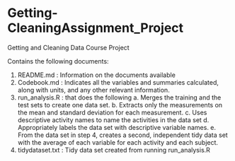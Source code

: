 # Getting-CleaningAssignment_Project
Getting and Cleaning Data Course Project

Contains the following documents:

1. README.md            : Information on the documents available 
2. Codebook.md          : Indicates all the variables and summaries calculated, along with units, and any other relevant information.
3. run_analysis.R       : that does the following
        a. Merges the training and the test sets to create one data set.
        b. Extracts only the measurements on the mean and standard deviation for each measurement.
        c. Uses descriptive activity names to name the activities in the data set
        d. Appropriately labels the data set with descriptive variable names.
        e. From the data set in step 4, creates a second, independent tidy data set with the average of each variable for each activity and each subject.   
4. tidydataset.txt      : Tidy data set created from running run_analysis.R
